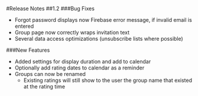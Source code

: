 #Release Notes
##1.2
###Bug Fixes
* Forgot password displays now Firebase error message, if invalid email is entered
* Group page now correctly wraps invitation text
* Several data access optimizations (unsubscribe lists where possible)

###New Features
* Added settings for display duration and add to calendar
* Optionally add rating dates to calendar as a reminder
* Groups can now be renamed
  * Existing ratings will still show to the user the  group name that existed at the rating time
